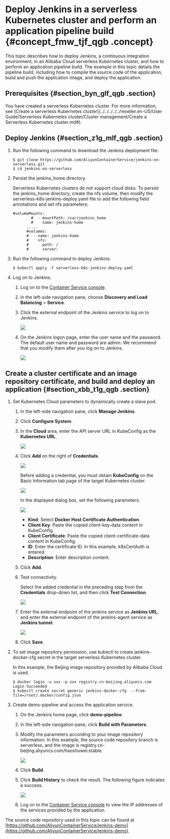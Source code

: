 # Deploy Jenkins in a serverless Kubernetes cluster and perform an application pipeline build {#concept_fmw_tjf_qgb .concept}

This topic describes how to deploy Jenkins, a continuous integration environment, in an Alibaba Cloud serverless Kubernetes cluster, and how to perform an application pipeline build. The example in this topic details the pipeline build, including how to compile the source code of the application, build and push the application image, and deploy the application.

## Prerequisites {#section_byn_glf_qgb .section}

You have created a serverless Kubernetes cluster. For more information, see [Create a serverless Kubernetes cluster](../../../../../reseller.en-US/User Guide/Serverless Kubernetes cluster/Cluster management/Create a Serverless Kubernetes cluster.md#).

## Deploy Jenkins {#section_z1g_mlf_qgb .section}

1.  Run the following command to download the Jenkins deployment file:

    ```
    $ git clone https://github.com/AliyunContainerService/jenkins-on-serverless.git
    $ cd jenkins-on-serverless
    ```

2.  Persist the jenkins\_home directory.

    Serverless Kubernetes clusters do not support cloud disks. To persist the jenkins\_home directory, create the nfs volume, then modify the serverless-k8s-jenkins-deploy.yaml file to add the following field annotations and set nfs parameters:

    ```
    #volumeMounts:
            #  - mountPath: /var/jenkins_home
            #    name: jenkins-home
          .....
          #volumes:
          #  - name: jenkins-home
          #    nfs:
          #      path: /
          #      server:
    ```

3.  Run the following command to deploy Jenkins:

    ```
    $ kubectl apply -f serverless-k8s-jenkins-deploy.yaml
    ```

4.  Log on to Jenkins.
    1.  Log on to the [Container Service console](https://partners-intl.console.aliyun.com/#/cs).
    2.  In the left-side navigation pane, choose **Discovery and Load Balancing** \> **Service**.
    3.  Click the external endpoint of the Jenkins service to log on to Jenkins.

        ![](http://static-aliyun-doc.oss-cn-hangzhou.aliyuncs.com/assets/img/122940/155143502438515_en-US.png)

    4.  On the Jenkins logon page, enter the user name and the password. The default user name and password are admin. We recommend that you modify them after you log on to Jenkins.

        ![](http://static-aliyun-doc.oss-cn-hangzhou.aliyuncs.com/assets/img/122940/155143502438516_en-US.png)


## Create a cluster certificate and an image repository certificate, and build and deploy an application {#section_xbb_t1g_qgb .section}

1.  Set Kubernetes Cloud parameters to dynamically create a slave pod.
    1.  In the left-side navigation pane, click **Manage Jenkins**.
    2.  Click **Configure System**.
    3.  In the **Cloud** area, enter the API server URL in KubeConfig as the **Kubernetes URL**.

        ![](http://static-aliyun-doc.oss-cn-hangzhou.aliyuncs.com/assets/img/122940/155143502438521_en-US.png)

    4.  Click **Add** on the right of **Credentials**.

        ![](http://static-aliyun-doc.oss-cn-hangzhou.aliyuncs.com/assets/img/122940/155143502438523_en-US.png)

        Before adding a credential, you must obtain **KubeConfig** on the Basic Information tab page of the target Kubernetes cluster.

        ![](http://static-aliyun-doc.oss-cn-hangzhou.aliyuncs.com/assets/img/122940/155143502438524_en-US.png)

        In the displayed dialog box, set the following parameters:

        ![](http://static-aliyun-doc.oss-cn-hangzhou.aliyuncs.com/assets/img/122940/155143502438527_en-US.png)

        -   **Kind**: Select **Docker Host Certificate Authentication**.
        -   **Client Key**: Paste the copied client-key-data content in KubeConfig.
        -   **Client Certificate**: Paste the copied client-certificate-data content in KubeConfig.
        -   **ID**: Enter the certificate ID. In this example, k8sCertAuth is entered.
        -   **Description**: Enter description content.
    5.  Click **Add**.
    6.  Test connectivity.

        Select the added credential in the preceding step from the **Credentials** drop-down list, and then click **Test Connection**.

        ![](http://static-aliyun-doc.oss-cn-hangzhou.aliyuncs.com/assets/img/122940/155143502438529_en-US.png)

    7.  Enter the external endpoint of the jenkins service as **Jenkins URL**, and enter the external endpoint of the jenkins-agent service as **Jenkins tunnel**.

        ![](http://static-aliyun-doc.oss-cn-hangzhou.aliyuncs.com/assets/img/122940/155143502438531_en-US.png)

    8.  Click **Save**.
2.  To set image repository permission, use kubectl to create jenkins-docker-cfg secret in the target serverless Kubernetes cluster.

    In this example, the Beijing image repository provided by Alibaba Cloud is used.

    ```
    $ docker login -u xxx -p xxx registry.cn-beijing.aliyuncs.com
    Login Succeeded
    $ kubectl create secret generic jenkins-docker-cfg  --from-file=/root/.docker/config.json
    ```

3.  Create demo-pipeline and access the application service.
    1.  On the Jenkins home page, click **demo-pipeline**.
    2.  In the left-side navigation pane, click **Build with Parameters**.
    3.  Modify the parameters according to your image repository information. In this example, the source code repository branch is serverless, and the image is registry.cn-beijing.aliyuncs.com/haoshuwei:stable.

        ![](http://static-aliyun-doc.oss-cn-hangzhou.aliyuncs.com/assets/img/122940/155143502438622_en-US.png)

    4.  Click **Build**.
    5.  Click **Build History** to check the result. The following figure indicates a success.

        ![](http://static-aliyun-doc.oss-cn-hangzhou.aliyuncs.com/assets/img/122940/155143502438532_en-US.png)

    6.  Log on to the [Container Service console](https://partners-intl.console.aliyun.com/#/cs) to view the IP addresses of the services provided by the application.

The source code repository used in this topic can be found at [https://github.com/AliyunContainerService/jenkins-demo](https://github.com/AliyunContainerService/jenkins-demo).

